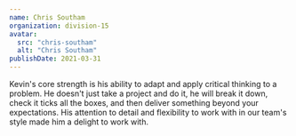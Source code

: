 ```yaml
---
name: Chris Southam
organization: division-15
avatar:
  src: "chris-southam"
  alt: "Chris Southam"
publishDate: 2021-03-31
---
```


Kevin's core strength is his ability to adapt and apply critical thinking to a problem. He doesn't just take a project and do it, he will break it down, check it ticks all the boxes, and then deliver something beyond your expectations. His attention to detail and flexibility to work with in our team's style made him a delight to work with.
